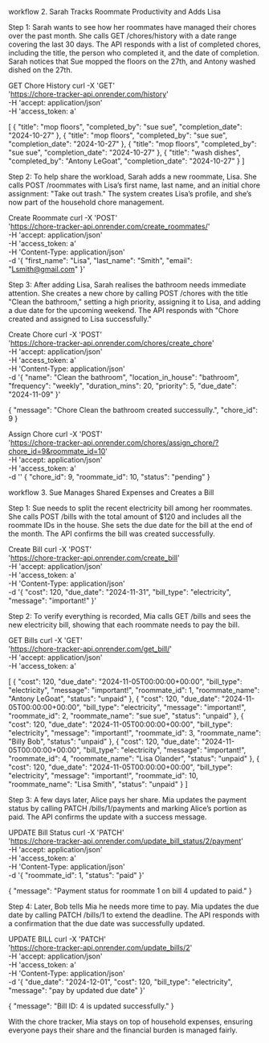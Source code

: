 workflow 2. Sarah Tracks Roommate Productivity and Adds Lisa

Step 1: Sarah wants to see how her roommates have managed their chores over the past month. She calls GET /chores/history with a date range covering the last 30 days. The API responds with a list of completed chores, including the title, the person who completed it, and the date of completion. Sarah notices that Sue mopped the floors on the 27th, and Antony washed dished on the 27th.

GET Chore History
curl -X 'GET' \
  'https://chore-tracker-api.onrender.com/history' \
  -H 'accept: application/json' \
  -H 'access_token: a'

[
  {
    "title": "mop floors",
    "completed_by": "sue sue",
    "completion_date": "2024-10-27"
  },
  {
    "title": "mop floors",
    "completed_by": "sue sue",
    "completion_date": "2024-10-27"
  },
  {
    "title": "mop floors",
    "completed_by": "sue sue",
    "completion_date": "2024-10-27"
  },
  {
    "title": "wash dishes",
    "completed_by": "Antony LeGoat",
    "completion_date": "2024-10-27"
  }
]

Step 2: To help share the workload, Sarah adds a new roommate, Lisa. She calls POST /roommates with Lisa’s first name, last name, and an initial chore assignment: "Take out trash." The system creates Lisa’s profile, and she’s now part of the household chore management.

Create Roommate
curl -X 'POST' \
  'https://chore-tracker-api.onrender.com/create_roommates/' \
  -H 'accept: application/json' \
  -H 'access_token: a' \
  -H 'Content-Type: application/json' \
  -d '{
  "first_name": "Lisa",
  "last_name": "Smith",
  "email": "Lsmith@gmail.com"
}'

Step 3: After adding Lisa, Sarah realises the bathroom needs immediate attention. She creates a new chore by calling POST /chores with the title "Clean the bathroom," setting a high priority, assigning it to Lisa, and adding a due date for the upcoming weekend. The API responds with "Chore created and assigned to Lisa successfully."

Create Chore
curl -X 'POST' \
  'https://chore-tracker-api.onrender.com/chores/create_chore' \
  -H 'accept: application/json' \
  -H 'access_token: a' \
  -H 'Content-Type: application/json' \
  -d '{
  "name": "Clean the bathroom",
  "location_in_house": "bathroom",
  "frequency": "weekly",
  "duration_mins": 20,
  "priority": 5,
  "due_date": "2024-11-09"
}'

{
  "message": "Chore Clean the bathroom created successully.",
  "chore_id": 9
}

Assign Chore
curl -X 'POST' \
  'https://chore-tracker-api.onrender.com/chores/assign_chore/?chore_id=9&roommate_id=10' \
  -H 'accept: application/json' \
  -H 'access_token: a' \
  -d ''
{
  "chore_id": 9,
  "roommate_id": 10,
  "status": "pending"
}


workflow 3. Sue Manages Shared Expenses and Creates a Bill

Step 1: Sue needs to split the recent electricity bill among her roommates. She calls POST /bills with the total amount of $120 and includes all the roommate IDs in the house. She sets the due date for the bill at the end of the month. The API confirms the bill was created successfully.

Create Bill
curl -X 'POST' \
  'https://chore-tracker-api.onrender.com/create_bill' \
  -H 'accept: application/json' \
  -H 'access_token: a' \
  -H 'Content-Type: application/json' \
  -d '{
  "cost": 120,
  "due_date": "2024-11-31",
  "bill_type": "electricity",
  "message": "important!"
}'

Step 2: To verify everything is recorded, Mia calls GET /bills and sees the new electricity bill, showing that each roommate needs to pay the bill.

GET Bills
curl -X 'GET' \
  'https://chore-tracker-api.onrender.com/get_bill/' \
  -H 'accept: application/json' \
  -H 'access_token: a'
  
[
  {
    "cost": 120,
    "due_date": "2024-11-05T00:00:00+00:00",
    "bill_type": "electricity",
    "message": "important!",
    "roommate_id": 1,
    "roommate_name": "Antony LeGoat",
    "status": "unpaid"
  },
  {
    "cost": 120,
    "due_date": "2024-11-05T00:00:00+00:00",
    "bill_type": "electricity",
    "message": "important!",
    "roommate_id": 2,
    "roommate_name": "sue sue",
    "status": "unpaid"
  },
  {
    "cost": 120,
    "due_date": "2024-11-05T00:00:00+00:00",
    "bill_type": "electricity",
    "message": "important!",
    "roommate_id": 3,
    "roommate_name": "Billy Bob",
    "status": "unpaid"
  },
  {
    "cost": 120,
    "due_date": "2024-11-05T00:00:00+00:00",
    "bill_type": "electricity",
    "message": "important!",
    "roommate_id": 4,
    "roommate_name": "Lisa Olander",
    "status": "unpaid"
  },
  {
    "cost": 120,
    "due_date": "2024-11-05T00:00:00+00:00",
    "bill_type": "electricity",
    "message": "important!",
    "roommate_id": 10,
    "roommate_name": "Lisa Smith",
    "status": "unpaid"
  }
]

Step 3: A few days later, Alice pays her share. Mia updates the payment status by calling PATCH /bills/1/payments and marking Alice’s portion as paid. The API confirms the update with a success message.

UPDATE Bill Status
curl -X 'PATCH' \
  'https://chore-tracker-api.onrender.com/update_bill_status/2/payment' \
  -H 'accept: application/json' \
  -H 'access_token: a' \
  -H 'Content-Type: application/json' \
  -d '{
  "roommate_id": 1,
  "status": "paid"
}'

{
  "message": "Payment status for roommate 1 on bill 4 updated to paid."
}

Step 4: Later, Bob tells Mia he needs more time to pay. Mia updates the due date by calling PATCH /bills/1 to extend the deadline. The API responds with a confirmation that the due date was successfully updated.

UPDATE BILL
curl -X 'PATCH' \
  'https://chore-tracker-api.onrender.com/update_bills/2' \
  -H 'accept: application/json' \
  -H 'access_token: a' \
  -H 'Content-Type: application/json' \
  -d '{
  "due_date": "2024-12-01",
  "cost": 120,
  "bill_type": "electricity",
  "message": "pay by updated due date"
}'

{
  "message": "Bill ID: 4 is updated successfully."
}

With the chore tracker, Mia stays on top of household expenses, ensuring everyone pays their share and the financial burden is managed fairly.